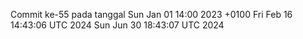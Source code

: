 Commit ke-55 pada tanggal Sun Jan 01 14:00 2023 +0100
Fri Feb 16 14:43:06 UTC 2024
Sun Jun 30 18:43:07 UTC 2024
